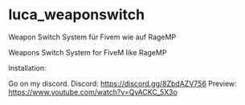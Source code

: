 # luca_weaponswitch
Weapon Switch System für Fivem wie auf RageMP

Weapons Switch System for FiveM like RageMP

Installation:

Go on my discord.
Discord: https://discord.gg/8ZbdAZV756
Preview: https://www.youtube.com/watch?v=QyACKC_5X3o
